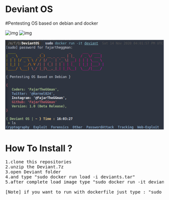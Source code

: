 # Deviant OS
#Pentesting OS based on debian and docker

![img](http://img.shields.io/badge/Deviant-OS-blue?style=for-the-badge&logo=appveyor) ![img](http://img.shields.io/badge/Version-1.0-green?style=for-the-badge)

![screenshots](https://raw.githubusercontent.com/FajarTheGGman/DeviantOS/main/.img/ss.jpeg?token=AIQPJFKSQ2E675AVOJQDOFC7WDZDW)

# How To Install ?
<pre>
1.clone this repositories
2.unzip the Deviant.7z
3.open Deviant folder
4.and type "sudo docker run load -i deviants.tar"
5.after complete load image type "sudo docker run -it deviant"

[Note] if you want to run with dockerfile just type : "sudo docker build"

</pre>
